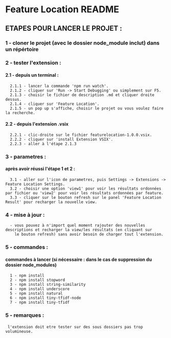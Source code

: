 # Feature Location README

## ETAPES POUR LANCER LE PROJET : 

### 1 - cloner le projet (avec le dossier node_module inclut) dans un répértoire
### 2 - tester l'extension :
  #### 2.1 - depuis un terminal :
      2.1.1 - lancer la commande 'npm run watch'.
      2.1.2 - cliquer sur 'Run -> Start Debugging' ou simplement sur F5.
      2.1.3 - choisir le fichier de description .md et cliquer droite dessus.
      2.1.4 - cliquer sur 'Feature Location'.
      2.1.5 - un pop up s'affiche, choisir le projet ou vous voulez faire la recherche. 
  #### 2.2 - depuis l'extension .vsix
      2.2.1 - clic-droite sur le fichier featurelocation-1.0.0.vsix.
      2.2.2 - cliquer sur 'install Extension VSIX'.
      2.2.3 - aller à l'étape 2.1.3

### 3 - parametres : 
  #### après avoir réussi l'étape 1 et 2 :
      3.1 - aller sur l'icon de parametres, puis Settings -> Extensions -> Feature Location Settings.
      3.2 - choisir une option 'view1' pour voir les résultats ordonnées par fichier ou 'view2' pour voir les résultats ordonnées par feature.
      3.3 - cliquer sur le bouton refresh sur le panel 'Feature Location Result' pour recharger la nouvelle view.

### 4 - mise à jour :
      - vous pouvez à n'import quel moment rajouter des nouvelles descriptions et recharger la view/les résultats (en cliquant sur
        le bouton refresh) sans avoir besoin de charger tout l'extension. 
  
### 5 - commandes :
#### commandes à lancer (si nécessaire : dans le cas de suppression du dossier node_modules)
      1 - npm install
      2 - npm install stopword
      3 - npm install string-similarity
      4 - npm install underscore
      5 - npm install natural
      6 - npm install tiny-tfidf-node
      7 - npm install tiny-tfidf

### 5 - remarques : 
#### 
     l'extension doit etre tester sur des sous dossiers pas trop volumineuse.

